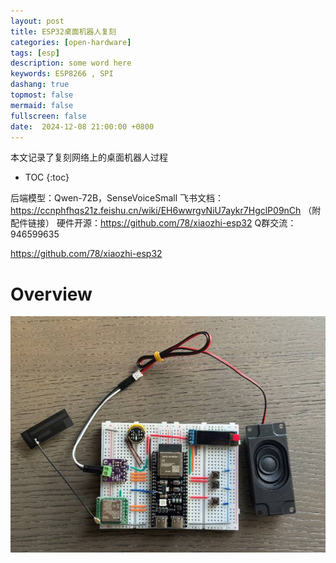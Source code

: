 ```yaml
---
layout: post
title: ESP32桌面机器人复刻
categories: [open-hardware]
tags: [esp]
description: some word here
keywords: ESP8266 , SPI 
dashang: true
topmost: false
mermaid: false
fullscreen: false
date:  2024-12-08 21:00:00 +0800
---
```


本文记录了复刻网络上的桌面机器人过程

<!-- more -->

* TOC
{:toc}


后端模型：Qwen-72B，SenseVoiceSmall 飞书文档：https://ccnphfhqs21z.feishu.cn/wiki/EH6wwrgvNiU7aykr7HgclP09nCh （附配件链接） 硬件开源：https://github.com/78/xiaozhi-esp32 Q群交流：946599635



https://github.com/78/xiaozhi-esp32

# Overview



![面包板接线图](2024-12-08-esp32_desktop_robot_xiaozhi.assets/wiring2.jpg)



